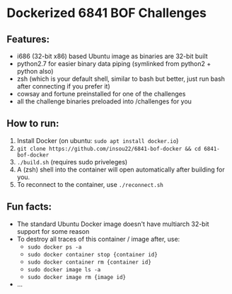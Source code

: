 # Dockerized 6841 BOF Challenges

## Features:

- i686 (32-bit x86) based Ubuntu image as binaries are 32-bit built
- python2.7 for easier binary data piping (symlinked from python2 + python also)
- zsh (which is your default shell, similar to bash but better, just run bash after connecting if you prefer it)
- cowsay and fortune preinstalled for one of the challenges
- all the challenge binaries preloaded into /challenges for you

## How to run:

1) Install Docker (on ubuntu: `sudo apt install docker.io`)
2) `git clone https://github.com/insou22/6841-bof-docker && cd 6841-bof-docker`
3) `./build.sh` (requires sudo priveleges)
4) A (zsh) shell into the container will open automatically after building for you.
5) To reconnect to the container, use `./reconnect.sh`

## Fun facts:

- The standard Ubuntu Docker image doesn't have multiarch 32-bit support for some reason
- To destroy all traces of this container / image after, use:
  - `sudo docker ps -a`
  - `sudo docker container stop {container id}`
  - `sudo docker container rm {container id}`
  - `sudo docker image ls -a`
  - `sudo docker image rm {image id}`
- ...
